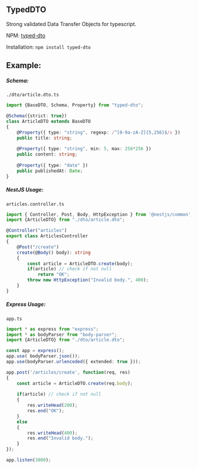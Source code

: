 ## TypedDTO
Strong validated Data Transfer Objects for typescript.

NPM: [typed-dto](https://www.npmjs.com/package/typed-dto)

Installation: `npm install typed-dto`

## Example:

##### Schema:
`./dto/article.dto.ts`
```typescript
import {BaseDTO, Schema, Property} from "typed-dto";

@Schema({strict: true})
class ArticleDTO extends BaseDTO
{
    @Property({ type: "string", regexp: /^[0-9a-zA-Z]{5,256}$/s })
    public title: string;
    
    @Property({ type: "string", min: 5, max: 256*256 })
    public content: string;
    
    @Property({ type: "date" })
    public publishedAt: Date;
}
```


##### NestJS Usage:
`articles.controller.ts`
```typescript
import { Controller, Post, Body, HttpException } from '@nestjs/common';
import {ArticleDTO} from "./dto/article.dto";

@Controller("articles")
export class ArticlesController
{
    @Post("/create")
    create(@Body() body): string
    {
        const article = ArticleDTO.create(body);
        if(article) // check if not null
            return "OK";
        throw new HttpException("Invalid body.", 400);
    }
}
```

##### Express Usage:
`app.ts`
```typescript
import * as express from "express";
import * as bodyParser from "body-parser";
import {ArticleDTO} from "./dto/article.dto";

const app = express();
app.use( bodyParser.json());
app.use(bodyParser.urlencoded({ extended: true })); 

app.post('/articles/create', function(req, res)
{
    const article = ArticleDTO.create(req.body);
    
    if(article) // check if not null
    {
        res.writeHead(200);
        res.end("OK");
    }
    else
    {
        res.writeHead(400);
        res.end("Invalid body.");
    }
});

app.listen(3000);
```
